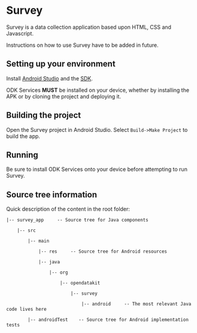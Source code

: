# Survey

Survey is a data collection application based upon HTML, CSS and Javascript.

Instructions on how to use Survey have to be added in future.

## Setting up your environment

Install [Android Studio](http://developer.android.com/tools/studio/index.html) and the [SDK](http://developer.android.com/sdk/index.html#Other).


ODK Services __MUST__ be installed on your device, whether by installing the APK or by cloning the project and deploying it. 


## Building the project

Open the Survey project in Android Studio. Select `Build->Make Project` to build the app.

## Running

Be sure to install ODK Services onto your device before attempting to run Survey.

## Source tree information
Quick description of the content in the root folder:

    |-- survey_app     -- Source tree for Java components

        |-- src

            |-- main

                |-- res     -- Source tree for Android resources

                |-- java

                    |-- org

                        |-- opendatakit

                            |-- survey

                                |-- android     -- The most relevant Java code lives here

            |-- androidTest    -- Source tree for Android implementation tests
